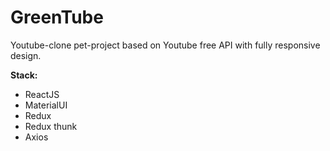 # GreenTube

Youtube-clone pet-project based on Youtube free API with fully responsive design.

**Stack:**

- ReactJS
- MaterialUI
- Redux
- Redux thunk
- Axios
